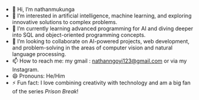 - 👋 Hi, I’m nathanmukunga  
- 👀 I’m interested in artificial intelligence, machine learning, and exploring innovative solutions to complex problems.  
- 🌱 I’m currently learning advanced programming for AI and diving deeper into SQL and object-oriented programming concepts.  
- 💞️ I’m looking to collaborate on AI-powered projects, web development, and problem-solving in the areas of computer vision and natural language processing.  
- 📫 How to reach me: my gmail : nathanngoyi123@gmail.com or via my Instagram.  
- 😄 Pronouns: He/Him  
- ⚡ Fun fact: I love combining creativity with technology and am a big fan of the series *Prison Break*!  


<!---
nathanmukunga/nathanmukunga is a ✨ special ✨ repository because its `README.md` (this file) appears on your GitHub profile.
You can click the Preview link to take a look at your changes.
--->
